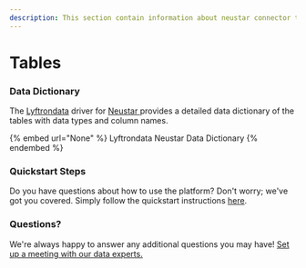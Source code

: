 ```yaml
---
description: This section contain information about neustar connector tables information
---
```


# Tables

### Data Dictionary

The [Lyftrondata](https://www.lyftrondata.com/) driver for [Neustar](None/)[ ](https://www.lyftrondata.com/integration/neustar/)provides a detailed data dictionary of the tables with data types and column names.

{% embed url="None" %}
Lyftrondata Neustar Data Dictionary
{% endembed %}

### Quickstart Steps

Do you have questions about how to use the platform? Don't worry; we've got you covered. Simply follow the quickstart instructions [here](../README.md).

### Questions? <a href="#questions" id="questions"></a>

We're always happy to answer any additional questions you may have! [Set up a meeting with our data experts.](https://www.lyftrondata.com/book-a-meeting/)

